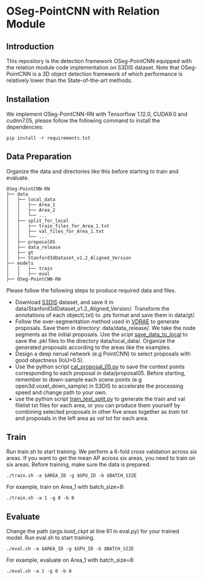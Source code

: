 # OSeg-PointCNN with Relation Module

## Introduction
This repository is the detection framework OSeg-PointCNN equipped with the relation module code implementation on S3DIS dataset. Note that OSeg-PointCNN is a 3D object detection framework of which performance is relatively lower than the State-of-the-art methods.

## Installation

We implement OSeg-PointCNN-RN with Tensorflow 1.12.0, CUDA9.0 and cudnn7.05, please follow the following command to install the dependencies:

    pip install -r requirements.txt

## Data Preparation  
Organize the data and directories like this before starting to train and evaluate.

```
OSeg-PointCNN-RN
├── data  
│   ├── local_data  
│   │   ├── Area_1  
│   │   ├── Area_2    
│   │   └── ...  
│   ├── split_for_local  
│   │   ├── train_files_for_Area_1.txt     
│   │   ├── val_files_for_Area_1.txt   
│   │   └── ...  
│   ├── proposal05    
│   ├── data_release
│   ├── gt     
│   ├── Stanford3dDataset_v1.2_Aligned_Version      
├── models   
│   │   ├── train   
│   │   ├── eval  
├── OSeg-PointCNN-RN      
```    

Please follow the following steps to produce required data and files.
* Download [S3DIS](https://docs.google.com/forms/d/e/1FAIpQLScDimvNMCGhy_rmBA2gHfDu3naktRm6A8BPwAWWDv-Uhm6Shw/viewform?c=0&w=1) dataset, and save it in data/Stanford3dDataset_v1.2_Aligned_Version/. Transform the annotations of each object(.txt) to .pts format and save them in data/gt/.
* Follow the over-segmentation method used in [VDRAE](https://github.com/yifeishi/HierarchyLayout/tree/master/prerprocess) to generate proposals. Save them in directory: data/data_release/. We take the node segments as the initial proposals. Use the scipt [save_data_to_local](./preprocess_data/save_data_to_local.py) to save the .pkl files to the directory data/local_data/. Organize the generated proposals according to the areas like the examples.
* Design a deep nerual network (e.g PointCNN) to select proposals with good objectness (IoU>0.5).
* Use the python script [cal_proposal_05.py](./preprocess_data/cal_proposal_05.py) to save the context points corresponding to each proposal in data/proposal05. Before starting, remember to down-sample each scene points (e.g open3d.voxel_down_sample) in S3DIS to accelerate the processing speed and change path to your own.
* use the python script [train_test_split.py](./preprocess_data/train_test_split.py) to generate the train and val filelist txt files for each area, or you can produce them yourself by combining selected proposals in other five areas together as _train_ txt and proposals in the left area as _val_ txt for each area.


## Train

Run train.sh to start training. We perform a 6-fold cross validation across six areas. If you want to get the mean AP across six areas, you need to train on six areas. Before training, make sure the data is prepared.

    ./train.sh -a $AREA_ID -g $GPU_ID -b $BATCH_SIZE
For example, train on Area_1 with batch_size=8:

    ./train.sh -a 1 -g 0 -b 8
    

## Evaluate
Change the path (_args.load_ckpt_ at line 61 in eval.py) for your trained model. Run eval.sh to start training.
    
    ./eval.sh -a $AREA_ID -g $GPU_ID -b $BATCH_SIZE

For example, evaluate on Area_1 with batch_size=8:

    ./eval.sh -a 1 -g 0 -b 8

